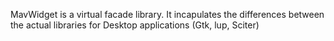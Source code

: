 MavWidget is a virtual facade library. It incapulates the differences between the actual libraries for Desktop applications (Gtk, lup, Sciter) 
